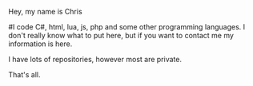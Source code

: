 Hey, my name is Chris

#I code C#, html, lua, js, php and some other programming languages.
I don't really know what to put here, but if you want to contact me my information is here. 

I have lots of repositories, however most are private.

That's all.

